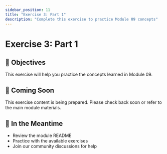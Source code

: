 ```yaml
---
sidebar_position: 11
title: "Exercise 3: Part 1"
description: "Complete this exercise to practice Module 09 concepts"
---
```


# Exercise 3: Part 1

## 🎯 Objectives

This exercise will help you practice the concepts learned in Module 09.

## 📝 Coming Soon

This exercise content is being prepared. Please check back soon or refer to the main module materials.

## 🚀 In the Meantime

- Review the module README
- Practice with the available exercises
- Join our community discussions for help
